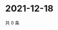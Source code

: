 # 2021-12-18

共 0 条

<!-- BEGIN WEIBO -->
<!-- 最后更新时间 Sat Dec 18 2021 04:11:38 GMT+0800 (China Standard Time) -->

<!-- END WEIBO -->
